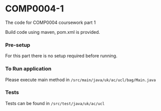 # COMP0004-1
The code for COMP0004 coursework part 1

Build code using maven, pom.xml is provided.

### Pre-setup
For this part there is no setup required before running.

### To Run application
Please execute main method in ```/src/main/java/uk/ac/ucl/bag/Main.java```

### Tests
Tests can be found in ```/src/test/java/uk/ac/ucl```